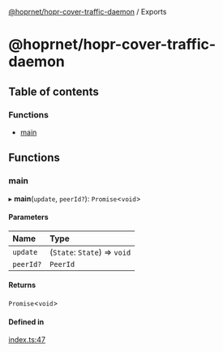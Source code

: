 [@hoprnet/hopr-cover-traffic-daemon](README.md) / Exports

# @hoprnet/hopr-cover-traffic-daemon

## Table of contents

### Functions

- [main](modules.md#main)

## Functions

### main

▸ **main**(`update`, `peerId?`): `Promise`<`void`\>

#### Parameters

| Name | Type |
| :------ | :------ |
| `update` | (`State`: `State`) => `void` |
| `peerId?` | `PeerId` |

#### Returns

`Promise`<`void`\>

#### Defined in

[index.ts:47](https://github.com/hoprnet/hoprnet/blob/master/packages/cover-traffic-daemon/src/index.ts#L47)
